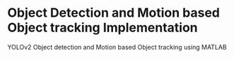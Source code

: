 # Object Detection and Motion based Object tracking Implementation
 YOLOv2 Object detection and Motion based Object tracking using MATLAB
